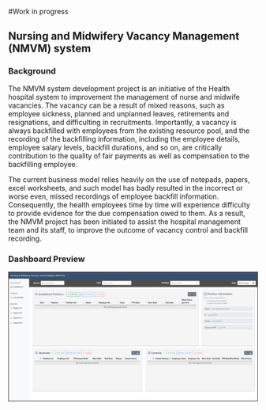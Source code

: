 #Work in progress
<h2>Nursing and Midwifery Vacancy Management (NMVM) system</h2>

<h3>Background</h3>
<p>The NMVM system development project is an initiative of the Health hospital system to improvement the management of nurse and midwife vacancies. The vacancy can be a result of mixed reasons, such as employee sickness, planned and unplanned leaves, retirements and resignations, and difficulting in recruitments. Importantly, a vacancy is always backfilled with employees from the existing resource pool, and the recording of the backfilling information, including the employee details, employee salary levels, backfill durations, and so on, are critically contribution to the quality of fair payments as well as compensation to the backfilling employee.</p>
<p>The current business model relies heavily on the use of notepads, papers, excel worksheets, and such model has badly resulted in the incorrect or worse even, missed recordings of employee backfill information. Consequently, the health employees time by time will experience difficulty to provide evidence for the due compensation owed to them. As a result, the NMVM project has been initiated to assist the hospital management team and its staff, to improve the outcome of vacancy control and backfill recording.</p>

<h3>Dashboard Preview</h3>
<img src='https://raw.githubusercontent.com/sherwinzxw/nmvm/master/NMVM%20dashboard.PNG' style="border:1px solid #333;" />
